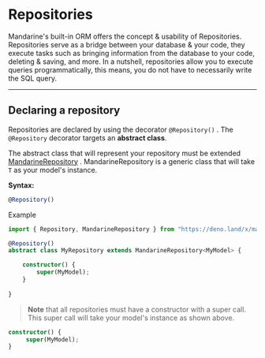 # Repositories
Mandarine's built-in ORM offers the concept & usability of Repositories. Repositories serve as a bridge between your database & your code, they execute tasks such as bringing information from the database to your code, deleting & saving, and more. In a nutshell, repositories allow you to execute queries programmatically, this means, you do not have to necessarily write the SQL query.

----

## Declaring a repository
Repositories are declared by using the decorator `@Repository()` . The `@Repository` decorator targets an **abstract class**.

The abstract class that will represent your repository must be extended [MandarineRepository](https://doc.deno.land/https/raw.githubusercontent.com/mandarineorg/mandarinets/master/orm-core/repository/mandarineRepository.ts#MandarineRepository) . MandarineRepository is a generic class that will take `T` as your model's instance.

**Syntax:**
```typescript
@Repository()
```

Example
```typescript
import { Repository, MandarineRepository } from "https://deno.land/x/mandarinets@v2.1.3/mod.ts";

@Repository()
abstract class MyRepository extends MandarineRepository<MyModel> {

    constructor() {
        super(MyModel);
    }
    
}
```

> **Note** that all repositories must have a constructor with a super call. This super call will take your model's instance as shown above.

```typescript
constructor() {
     super(MyModel);
} 
```
